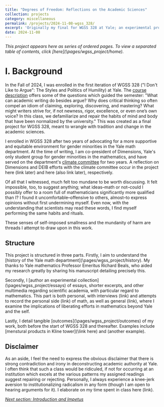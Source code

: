 ```yaml
---
title: "Degrees of Freedom: Reflections on the Academic Sciences"
collection: projects
category: miscellaneous
permalink: /projects/2024-11-08-wgss_328/
excerpt: 'Originally my final for WGSS 328 at Yale; an experimental project recording tradition and change in the academic sciences, with particular regard to gender minorities.'
date: 2024-11-08
---
```


*This project appears here as series of ordered pages. To view a separated table of contents, click [here](\pages/wgss_project/home\).*

# I. Background
In the Fall of 2024, I was enrolled in the first iteration of WGSS 328 ("I Don't Like to Argue": The Styles and Politics of Humility) at Yale. The [course description](https://yale.instructure.com/courses/99561/assignments/syllabus) offers some of the questions which guided the semester: "What can academic writing do besides argue? Why does critical thinking so often compel an idiom of claiming, exploring, discovering, and mastering? What might writers strive for, if not newness, rigor, excellence, or even one’s own voice? In this class, we defamiliarize and repair the habits of mind and body that have been normalized by the university." This was created as a final project for WGSS 328, meant to wrangle with tradition and change in the academic sciences.

I enrolled in WGSS 328 after two years of advocating for a more supportive and equitable environment for gender minorities in the Yale math department. At the time of writing, I am co-president of Dimensions, Yale's only student group for gender minorities in the mathematics, and have served on the department's [climate committee](https://math.yale.edu/yale-math-statement-diversity-equity-inclusion-and-belonging) for two years. A reflection on Dimensions and DEIB efforts with the climate committee occur in the project here (link later) and here (also link later), respectively. 

Of all that I witnessed, much felt too mundane to be worth discussing. It felt impossible, too, to suggest anything; what ideas–math or not–could I possibly offer to a room full of mathematicians significantly more qualified than I? I found it uncomfortable–offensive to others, almost–to express opinions without first undermining myself. Even now, with the understanding that scientists may read these words, I find myself performing the same habits and rituals.

These senses of self-imposed smallness and the mundanity of harm are threads I attempt to draw upon in this work. 

## Structure
This project is structured in three parts. Firstly, I aim to understand the [history of the Yale math department](\pages/wgss_project/history\). My thanks to Yale mathematics Professor Emeritus Richard Beals, who aided my research greatly by sharing his manuscript detailing precisely this. 

Secondly, I [author an experimental collection](\pages/wgss_project/essays\) of essays, shorter excerpts, and other multimedia regarding scientific academia, with particular regard to mathematics. This part is both personal, with interviews (link) and attempts to record the personal side (link) of math, as well as general (link), where I examine the implications of liberating efforts in mathematics beyond Yale and the self. 

Lastly, I detail tangible [outcomes](\pages/wgss_project/outcomes\) of my work, both before the start of WGSS 328 and thereafter. Examples include [menstural products in Kline tower](\link here\) and (another example).

## Disclaimer
As an aside, I feel the need to express the obvious disclaimer that there is strong contradiction and irony in deconstructing academic authority at Yale. I often think that such a class would be ridiculed, if not for occurring at an institution which excels at the various patterns my assigned readings suggest repairing or rejecting. Personally, I always experience a knee-jerk aversion to institutionalizing radicalism in any form (though I am open to hearing arguments for it). I elaborate on my time spent in class here (link).

*[Next section: Introduction and Impetus ](\pages/wgss_project/intro/)*